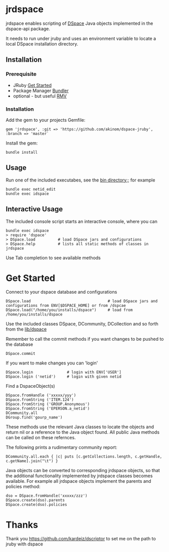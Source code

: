 # jrdspace

jrdspace enables scripting of  [DSpace](https://github.com/DSpace/DSpace) Java objects implemented in the dspace-api package. 

It needs to run under jruby and uses an environment variable to locate a local DSpace installation directory. 

## Installation

### Prerequisite
 * JRuby  [Get Started](http://jruby.org/getting-started)
 * Package Manager  [Bundler](http://bundler.io/)
 * optional - but useful [RMV](https://rvm.io/)

### Installation 

Add the gem to your projects Gemfile: 
```
gem 'jrdspace', :git => 'https://github.com/akinom/dspace-jruby', :branch => 'master`
```

Install the gem:
```
bundle install
```

## Usage

Run one of the included executabes, see the [bin directory](/bin);; for example

```
bundle exec netid_edit
bundle exec idspace
```

## Interactive Usage 

The included console script starts an interactive console, where you can 

```
bundle exec idspace 
> require 'dspace'
> DSpace.load          # load DSpace jars and configurations 
> DSpace.help          # lists all static methods of classes in jrdspace 
```

Use Tab completion to see available methods 

# Get Started 

Connect to your dspace database and configurations 

```
DSpace.load                                  # load DSpace jars and configurations from ENV[$DSPACE_HOME] or from /dspcae
DSpace.load("/home/you/installs/dspace")     # load from /home/you/installs/dspace
```

Use the included classes DSpace, DCommunity, DCollection and so forth from the [lib/dspace](lib/dspace) 

Remember to call the commit methods if you want changes to be pushed to the database 

```
DSpace.commit 
```

If you want to make changes you can 'login' 

```
DSpace.login               # login with ENV['USER']
DSpace.login ('netid')     # login with given netid
```


Find a DspaceObject(s)
```
DSpace.fromHandle ('xxxxx/yyy')      
DSpace.fromString ('ITEM.124')      
DSpace.fromString ('GROUP.Anonymous')      
DSpace.fromString ('EPERSON.a_netid')   
DCommunity.all 
DGroup.find('gourp_name')
```
These methods use the relevant Java classes to locate the objects and return nil or a reference to the Java object found. All public Java methods can be called on these refernces. 

The following prints a rudimentary community report:
```
DCommunity.all.each { |c| puts [c.getCollections.length, c.getHandle, c.getName].join("\t") }
```

Java objects can be converted to corresponding jrdspace objects, so that the additional functionality implemented by jrdspace classes becomes available. 
For example all jrdspace objects implement the parents and policies method:
```
dso = DSpace.fromHandle('xxxxx/zzz') 
DSpace.create(dso).parents
DSpace.create(dso).policies
```


# Thanks 
Thank you https://github.com/kardeiz/dscriptor to set me on the path to jruby with dspace 
